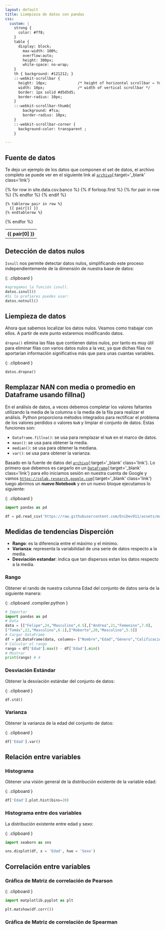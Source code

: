 ```yaml
---
layout: default
title: Liempieza de datos con pandas
css:
  custom: |
    strong {
      color: #ff8;
    }
    table { 
      display: block;
    	max-width: 100%;
    	overflow:auto;
    	height: 300px;
    	white-space: no-wrap;
    }
    th { background: #121212; }
    ::-webkit-scrollbar {
      height: 10px;              /* height of horizontal scrollbar ← You're missing this */
      width: 10px;               /* width of vertical scrollbar */
      border: 1px solid #d5d5d5;
      border-radius: 10px;
    }
    ::-webkit-scrollbar-thumb{
        background: #fca;
        border-radius: 10px;
    }
    ::-webkit-scrollbar-corner {
      background-color: transparent ; 
    }

---
```


## Fuente de datos

Te dejo un ejemplo de los datos que componen el set de datos, el archivo completo se puede ver en el siguiente link al [`archivo`](https://raw.githubusercontent.com/EniDev911/assets/main/csv/csv_Banco.csv){:target='_blank' class='link'}

<table>
  {% for row in site.data.csv.banco %}
    {% if forloop.first %}
    <tr>
      {% for pair in row %}
        <th>{{ pair[0] }}</th>
      {% endfor %}
    </tr>
    {% endif %}

    {% tablerow pair in row %}
      {{ pair[1] }}
    {% endtablerow %}
  {% endfor %}
</table>


## Detección de datos nulos


`Isnull` nos permite detectar datos nulos, simplificando este proceso independientemente de la dimensión de nuestra base de datos:

{: .clipboard }
```py
#agregamos la función isnull. 
datos.isnull()
#Si lo prefieres puedes usar:
datos.notnull()
```

## Liempieza de datos

Ahora que sabemos localizar los datos nulos. Veamos como trabajar con ellos. A partir de este punto estaremos modificando datos.

`dropna()` elimina las filas que contienen datos nulos, por tanto es muy útil para eliminar filas con varios datos nulos a la vez, ya que dichas filas no aportarían información significativa más que para unas cuantas variables.

{: .clipboard }
```py
datos.dropna()
```

## Remplazar NAN con media o promedio en Dataframe usando fillna()


En el análisis de datos, a veces debemos completar los valores faltantes utilizando la media de la columna o la media de la fila para realizar el análisis. Python proporciona métodos integrados para rectificar el problema de los valores perdidos o valores `NaN` y limpiar el conjunto de datos. Estas funciones son:

- `Dataframe.fillna()`: se usa para remplazar el `NaN` en el marco de datos.
- `mean()`: se usa para obtener la media.
- `median()`: se usa para obtener la mediana.
- `var()`: se usa para obtener la varianza.

Basado en la fuente de datos del [`archivo`](https://raw.githubusercontent.com/EniDev911/assets/main/csv/csv_Banco.csv){:target='_blank' class='link'}. Lo primero que debemos es cargarlo en un [`DataFrame`](https://pandas.pydata.org/docs/reference/api/pandas.DataFrame.html){:target='_blank' class='link'} para ello iniciamos sesión en nuestra cuenta de Google y vamos [`https://colab.research.google.com`](https://colab.research.google.com){:target='_blank' class='link'} luego abrimos un **nuevo Notebook** y en un nuevo bloque ejecutamos lo siguiente:


{: .clipboard }
```py
import pandas as pd

df = pd.read_csv('https://raw.githubusercontent.com/EniDev911/assets/main/csv/csv_Banco.csv')
```

## Medidas de tendencias Disperción


- **Rango**: es la diferencia entre el máximo y el mínimo.
- **Varianza**: representa la variabilidad de una serie de datos respecto a la media.
- **Desviación estandar**: indica que tan dispersos estan los datos respecto a la media.

### Rango

Obtener el rando de nuestra columna Edad del conjunto de datos sería de la siguiente manera:


{: .clipboard .compiler.python }
```py
# Importar
import pandas as pd
# Data 
data = [["Felipe",24,"Masculino",4.5],["Andrea",21,"Femenino",7.0],
["Tomás",22,"Masculino",6.1],["Roberto",20,"Masculino",5.5]]
# Cargar DataFrame
df = pd.DataFrame(data, columns= ["Nombre","Edad","Género","Calificación"])
# Calcular el rango
rango = df['Edad'].max() - df['Edad'].min()
# Mostrar
print(rango) # 4
```

### Desviación Estándar

Obtener la desviación estándar del conjunto de datos:

{: .clipboard }
```py
df.std()
```

### Varianza

Obtener la varianza de la edad del conjunto de datos:


{: .clipboard }
```py
df['Edad'].var()
```

## Relación entre variables


### Histograma

Obtener una visión general de la distribución existente de la variable edad:

{: .clipboard }
```py
df['Edad'].plot.hist(bins=20)
```

### Histograma entre dos variables

La distribución existente entre edad y sexo:

{: .clipboard }

```py
import seaborn as sns

sns.displot(df, x = 'Edad', hue = 'Sexo')
```

## Correlación entre variables

### Gráfica de Matriz de correlación de Pearson


{: .clipboard }
```py
import matplotlib.pyplot as plt

plt.matshow(df.corr())
```

### Gráfica de Matriz de correlación de Spearman